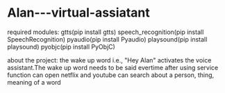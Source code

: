 # Alan---virtual-assiatant
required modules:
gtts(pip install gtts)
speech_recognition(pip install SpeechRecognition)
pyaudio(pip install Pyaudio)
playsound(pip install playsound)
pyobjc(pip install PyObjC)

about the project:
 the wake up word i.e., "Hey Alan" activates the voice assistant.The wake up word needs to be said evertime after using service function
 can open netflix and youtube
 can search about a person, thing, meaning of a word
 

